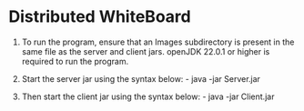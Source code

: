 # Distributed WhiteBoard

1. To run the program, ensure that an Images subdirectory is present in the same file as the server and client jars. openJDK 22.0.1 or higher is required to run the program.

2. Start the server jar using the syntax below: -
java -jar Server.jar <port>

3. Then start the client jar using the syntax below: -
java -jar Client.jar <server-address> <port>
